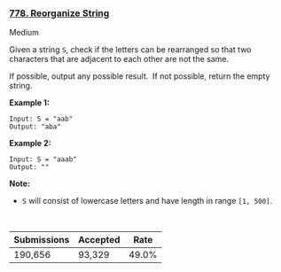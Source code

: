 ### [778. Reorganize String](https://leetcode.com/problems/reorganize-string/)

Medium

Given a string `` S ``, check if the letters can be rearranged so that two characters that are adjacent to each other are not the same.

If possible, output any possible result.  If not possible, return the empty string.

__Example 1:__

```
Input: S = "aab"
Output: "aba"
```

__Example 2:__

```
Input: S = "aaab"
Output: ""
```

__Note:__

*   `` S `` will consist of lowercase letters and have length in range `` [1, 500] ``.

 

| Submissions    | Accepted     | Rate   |
| -------------- | ------------ | ------ |
| 190,656 | 93,329 | 49.0% |